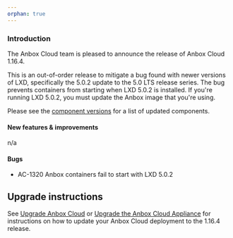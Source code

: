```yaml
---
orphan: true
---
```

### Introduction

The Anbox Cloud team is pleased to announce the release of Anbox Cloud 1.16.4.

This is an out-of-order release to mitigate a bug found with newer versions of LXD, specifically the 5.0.2 update to the 5.0 LTS release series. The bug prevents containers from starting when LXD 5.0.2 is installed. If you're running LXD 5.0.2, you must update the Anbox image that you're using.

Please see the [component versions](https://anbox-cloud.io/docs/component-versions) for a list of updated components.

#### New features & improvements

n/a

#### Bugs

* AC-1320 Anbox containers fail to start with LXD 5.0.2

## Upgrade instructions

See [Upgrade Anbox Cloud](https://anbox-cloud.io/docs/howto/update/upgrade-anbox) or [Upgrade the Anbox Cloud Appliance](https://anbox-cloud.io/docs/howto/update/upgrade-appliance) for instructions on how to update your Anbox Cloud deployment to the 1.16.4 release.

